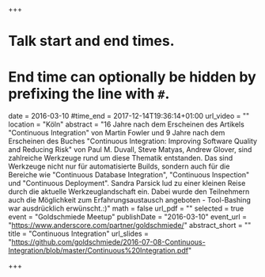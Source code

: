 +++
# Talk start and end times.
# End time can optionally be hidden by prefixing the line with `#`.
date = 2016-03-10
#time_end = 2017-12-14T19:36:14+01:00
url_video = ""
location = "Köln"
abstract = "16 Jahre nach dem Erscheinen des Artikels \"Continuous Integration\" von Martin Fowler und 9 Jahre nach dem Erscheinen des Buches \"Continuous Integration: Improving Software Quality and Reducing Risk\" von Paul M. Duvall, Steve Matyas, Andrew Glover, sind zahlreiche Werkzeuge rund um diese Thematik entstanden. Das sind Werkzeuge nicht nur für automatisierte Builds, sondern auch für die Bereiche wie \"Continuous Database Integration\", \"Continuous Inspection\" und \"Continuous Deployment\". Sandra Parsick lud zu einer kleinen Reise durch die aktuelle Werkzeuglandschaft ein. Dabei wurde den Teilnehmern auch die Möglichkeit zum Erfahrungsaustausch angeboten - Tool-Bashing war ausdrücklich erwünscht.:)"
math = false
url_pdf = ""
selected = true
event = "Goldschmiede Meetup"
publishDate = "2016-03-10"
event_url = "https://www.anderscore.com/partner/goldschmiede/"
abstract_short = ""
title = "Continuous Integration"
url_slides = "https://github.com/goldschmiede/2016-07-08-Continuous-Integration/blob/master/Continuous%20Integration.pdf"

+++
